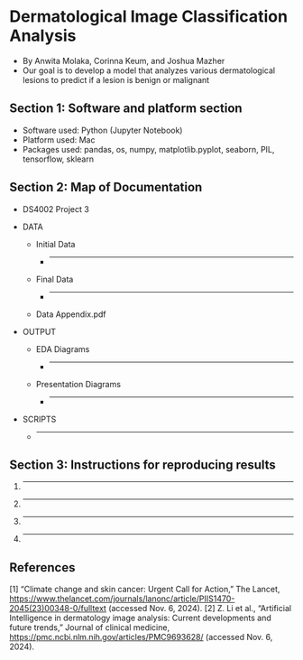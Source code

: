 # Dermatological Image Classification Analysis
- By Anwita Molaka, Corinna Keum, and Joshua Mazher
- Our goal is to develop a model that analyzes various dermatological lesions to predict if a lesion is benign or malignant

## Section 1: Software and platform section
- Software used: Python (Jupyter Notebook)
- Platform used: Mac
- Packages used: pandas, os, numpy, matplotlib.pyplot, seaborn, PIL, tensorflow, sklearn

## Section 2: Map of Documentation

* DS4002 Project 3
 * DATA
   * Initial Data
     * ___
   * Final Data
     * ___
   * Data Appendix.pdf

 * OUTPUT
   * EDA Diagrams
     * ___
   * Presentation Diagrams
     * ___

* SCRIPTS
  * ___

## Section 3: Instructions for reproducing results
1. ___

2. ___ 

3. ___

4. ___

## References
[1] “Climate change and skin cancer: Urgent Call for Action,” The Lancet, https://www.thelancet.com/journals/lanonc/article/PIIS1470-2045(23)00348-0/fulltext (accessed Nov. 6, 2024). 
[2] Z. Li et al., “Artificial Intelligence in dermatology image analysis: Current developments and future trends,” Journal of clinical medicine, https://pmc.ncbi.nlm.nih.gov/articles/PMC9693628/ (accessed Nov. 6, 2024). 

